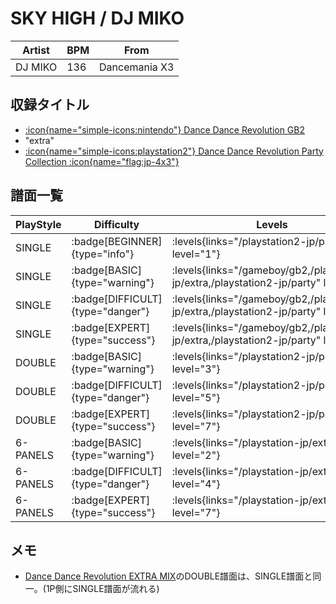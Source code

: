 # SKY HIGH / DJ MIKO

|Artist|BPM|From|
|------|---|----|
|DJ MIKO|136|Dancemania X3|

## 収録タイトル

- [:icon{name="simple-icons:nintendo"} Dance Dance Revolution GB2](/gameboy/gb2)
- "extra"
- [:icon{name="simple-icons:playstation2"} Dance Dance Revolution Party Collection :icon{name="flag:jp-4x3"}](/playstation2-jp/party)

## 譜面一覧

|PlayStyle|Difficulty|Levels|Notes|Movie|
|---------|----------|------|-----|-----|
|SINGLE| :badge[BEGINNER]{type="info"}| :levels{links="/playstation2-jp/party" level="1"}|57/0||
|SINGLE| :badge[BASIC]{type="warning"}| :levels{links="/gameboy/gb2,/playstation-jp/extra,/playstation2-jp/party" level="2"}|113/0||
|SINGLE| :badge[DIFFICULT]{type="danger"}| :levels{links="/gameboy/gb2,/playstation-jp/extra,/playstation2-jp/party" level="4"}|128/0||
|SINGLE| :badge[EXPERT]{type="success"}| :levels{links="/gameboy/gb2,/playstation-jp/extra,/playstation2-jp/party" level="7"}|244/0||
|DOUBLE| :badge[BASIC]{type="warning"}| :levels{links="/playstation2-jp/party" level="3"}|122/3||
|DOUBLE| :badge[DIFFICULT]{type="danger"}| :levels{links="/playstation2-jp/party" level="5"}|184/34||
|DOUBLE| :badge[EXPERT]{type="success"}| :levels{links="/playstation2-jp/party" level="7"}|240/1||
|6-PANELS| :badge[BASIC]{type="warning"}| :levels{links="/playstation-jp/extra" level="2"}|113/0||
|6-PANELS| :badge[DIFFICULT]{type="danger"}| :levels{links="/playstation-jp/extra" level="4"}|128/0||
|6-PANELS| :badge[EXPERT]{type="success"}| :levels{links="/playstation-jp/extra" level="7"}|244/0||

## メモ

- [Dance Dance Revolution EXTRA MIX](/series/extra)のDOUBLE譜面は、SINGLE譜面と同一。(1P側にSINGLE譜面が流れる)
